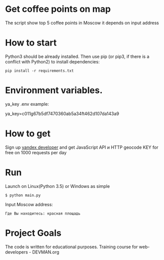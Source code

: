 # Get coffee points on map

The script show top 5 coffee points in Moscow it depends on input address

# How to start

Python3 should be already installed. Then use pip (or pip3, if there is a conflict with Python2) to install dependencies:
```
pip install -r requirements.txt
```

# Environment variables.

ya_key
.env example:

ya_key=c011g67b5df7470360ab5a34ft462d107da143a9

# How to get
Sign up [yandex developer](https://developer.tech.yandex.ru/) and get JavaScript API и HTTP geocode KEY for free on 1000 requests per day

# Run
Launch on Linux(Python 3.5) or Windows as simple

```
$ python main.py
```
Input Moscow address:
```
Где Вы находитесь: красная площадь
```

# Project Goals
The code is written for educational purposes. Training course for web-developers - DEVMAN.org
